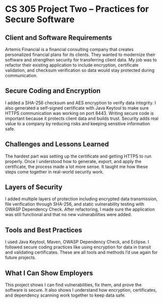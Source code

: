 # CS 305 Project Two – Practices for Secure Software

## Client and Software Requirements
Artemis Financial is a financial consulting company that creates personalized financial plans for its clients. They wanted to modernize their software and strengthen security for transferring client data. My job was to refactor their existing application to include encryption, certificate validation, and checksum verification so data would stay protected during communication.

## Secure Coding and Encryption
I added a SHA-256 checksum and AES encryption to verify data integrity. I also generated a self-signed certificate with Java Keytool to make sure HTTPS communication was working on port 8443. Writing secure code is important because it protects client data and builds trust. Security adds real value to a company by reducing risks and keeping sensitive information safe.

## Challenges and Lessons Learned
The hardest part was setting up the certificate and getting HTTPS to run properly. Once I understood how to generate, export, and apply the certificate, the process made a lot more sense. It taught me how these steps come together in real-world security work.

## Layers of Security
I added multiple layers of protection including encrypted data transmission, file verification through SHA-256, and static vulnerability testing with OWASP Dependency Check. After refactoring, I made sure the application was still functional and that no new vulnerabilities were added.

## Tools and Best Practices
I used Java Keytool, Maven, OWASP Dependency Check, and Eclipse. I followed secure coding practices like using encryption for data in transit and validating certificates. These are all tools and methods I’d use again for future projects.

## What I Can Show Employers
This project shows I can find vulnerabilities, fix them, and prove the software is secure. It also shows I understand how encryption, certificates, and dependency scanning work together to keep data safe.
